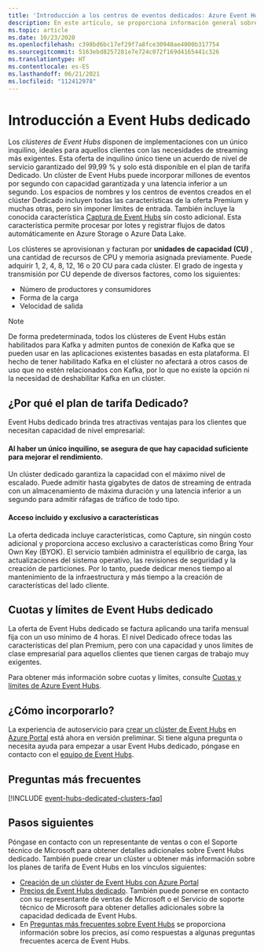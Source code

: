 ```yaml
---
title: 'Introducción a los centros de eventos dedicados: Azure Event Hubs | Microsoft Docs'
description: En este artículo, se proporciona información general sobre Azure Event Hubs dedicado, que permite realizar implementaciones de centros de eventos con un único inquilino.
ms.topic: article
ms.date: 10/23/2020
ms.openlocfilehash: c398bd6bc17ef29f7a8fce30940ae4000b317754
ms.sourcegitcommit: 5163ebd8257281e7e724c072f169d4165441c326
ms.translationtype: HT
ms.contentlocale: es-ES
ms.lasthandoff: 06/21/2021
ms.locfileid: "112412978"
---
```

# <a name="overview-of-event-hubs-dedicated"></a>Introducción a Event Hubs dedicado

Los *clústeres de Event Hubs* disponen de implementaciones con un único inquilino, ideales para aquellos clientes con las necesidades de streaming más exigentes. Esta oferta de inquilino único tiene un acuerdo de nivel de servicio garantizado del 99,99 % y solo está disponible en el plan de tarifa Dedicado. Un clúster de Event Hubs puede incorporar millones de eventos por segundo con capacidad garantizada y una latencia inferior a un segundo. Los espacios de nombres y los centros de eventos creados en el clúster Dedicado incluyen todas las características de la oferta Premium y muchas otras, pero sin imponer límites de entrada. También incluye la conocida característica [Captura de Event Hubs](event-hubs-capture-overview.md) sin costo adicional. Esta característica permite procesar por lotes y registrar flujos de datos automáticamente en Azure Storage o Azure Data Lake. 

Los clústeres se aprovisionan y facturan por **unidades de capacidad (CU)** , una cantidad de recursos de CPU y memoria asignada previamente. Puede adquirir 1, 2, 4, 8, 12, 16 o 20 CU para cada clúster. El grado de ingesta y transmisión por CU depende de diversos factores, como los siguientes: 

- Número de productores y consumidores
- Forma de la carga
- Velocidad de salida

> [!NOTE]
> De forma predeterminada, todos los clústeres de Event Hubs están habilitados para Kafka y admiten puntos de conexión de Kafka que se pueden usar en las aplicaciones existentes basadas en esta plataforma. El hecho de tener habilitado Kafka en el clúster no afectará a otros casos de uso que no estén relacionados con Kafka, por lo que no existe la opción ni la necesidad de deshabilitar Kafka en un clúster.

## <a name="why-dedicated"></a>¿Por qué el plan de tarifa Dedicado?

Event Hubs dedicado brinda tres atractivas ventajas para los clientes que necesitan capacidad de nivel empresarial:

#### <a name="single-tenancy-guarantees-capacity-for-better-performance"></a>Al haber un único inquilino, se asegura de que hay capacidad suficiente para mejorar el rendimiento.

Un clúster dedicado garantiza la capacidad con el máximo nivel de escalado. Puede admitir hasta gigabytes de datos de streaming de entrada con un almacenamiento de máxima duración y una latencia inferior a un segundo para admitir ráfagas de tráfico de todo tipo. 

#### <a name="inclusive-and-exclusive-access-to-features"></a>Acceso incluido y exclusivo a características

La oferta dedicada incluye características, como Capture, sin ningún costo adicional y proporciona acceso exclusivo a características como Bring Your Own Key (BYOK). El servicio también administra el equilibrio de carga, las actualizaciones del sistema operativo, las revisiones de seguridad y la creación de particiones. Por lo tanto, puede dedicar menos tiempo al mantenimiento de la infraestructura y más tiempo a la creación de características del lado cliente.  

## <a name="event-hubs-dedicated-quotas-and-limits"></a>Cuotas y límites de Event Hubs dedicado
La oferta de Event Hubs dedicado se factura aplicando una tarifa mensual fija con un uso mínimo de 4 horas. El nivel Dedicado ofrece todas las características del plan Premium, pero con una capacidad y unos límites de clase empresarial para aquellos clientes que tienen cargas de trabajo muy exigentes. 

Para obtener más información sobre cuotas y límites, consulte [Cuotas y límites de Azure Event Hubs](event-hubs-quotas.md).

## <a name="how-to-onboard"></a>¿Cómo incorporarlo?

La experiencia de autoservicio para [crear un clúster de Event Hubs](event-hubs-dedicated-cluster-create-portal.md) en [Azure Portal](https://aka.ms/eventhubsclusterquickstart) está ahora en versión preliminar. Si tiene alguna pregunta o necesita ayuda para empezar a usar Event Hubs dedicado, póngase en contacto con el [equipo de Event Hubs](mailto:askeventhubs@microsoft.com).

## <a name="faqs"></a>Preguntas más frecuentes

[!INCLUDE [event-hubs-dedicated-clusters-faq](./includes/event-hubs-dedicated-clusters-faq.md)]

## <a name="next-steps"></a>Pasos siguientes

Póngase en contacto con un representante de ventas o con el Soporte técnico de Microsoft para obtener detalles adicionales sobre Event Hubs dedicado. También puede crear un clúster u obtener más información sobre los planes de tarifa de Event Hubs en los vínculos siguientes:

- [Creación de un clúster de Event Hubs con Azure Portal](https://aka.ms/eventhubsclusterquickstart) 
- [Precios de Event Hubs dedicado](https://azure.microsoft.com/pricing/details/event-hubs/). También puede ponerse en contacto con su representante de ventas de Microsoft o el Servicio de soporte técnico de Microsoft para obtener detalles adicionales sobre la capacidad dedicada de Event Hubs.
- En [Preguntas más frecuentes sobre Event Hubs](event-hubs-faq.yml) se proporciona información sobre los precios, así como respuestas a algunas preguntas frecuentes acerca de Event Hubs.
